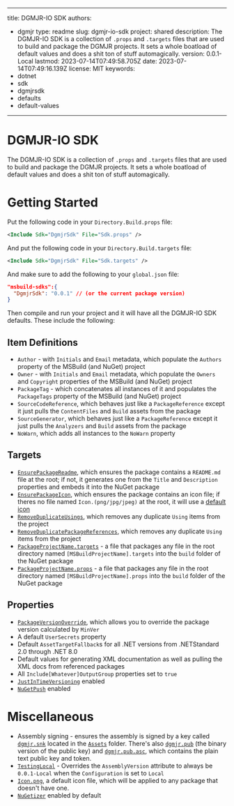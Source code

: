 ---

title: DGMJR-IO SDK
authors:
- dgmjr
type: readme
slug: dgmjr-io-sdk
project: shared
description: The DGMJR-IO SDK is a collection of `.props` and `.targets` files that are used to build and package the DGMJR projects.  It sets a whole boatload of default values and does a shit ton of stuff automagically.
version: 0.0.1-Local
lastmod: 2023-07-14T07:49:58.705Z
date: 2023-07-14T07:49:16.139Z
license: MIT
keywords:
- dotnet
- sdk
- dgmjrsdk
- defaults
- default-values
----------------

# DGMJR-IO SDK

The DGMJR-IO SDK is a collection of `.props` and `.targets` files that are used to build and package the DGMJR projects.  It sets a whole boatload of default values and does a shit ton of stuff automagically.

# Getting Started

Put the following code in your `Directory.Build.props` file:

```xml
<Include Sdk="DgmjrSdk" File="Sdk.props" />
```

And put the following code in your `Directory.Build.targets` file:

```xml
<Include Sdk="DgmjrSdk" File="Sdk.targets" />
```

And make sure to add the following to your `global.json` file:

```json
"msbuild-sdks":{
  "DgmjrSdk": "0.0.1" // (or the current package version)
}
```

Then compile and run your project and it will have all the DGMJR-IO SDK defaults.  These include the following:

## Item Definitions

* `Author` - with `Initials` and `Email` metadata, which populate the `Authors` property of the MSBuild (and NuGet) project
* `Owner` - with `Initials` and `Email` metadata, which populate the `Owners` and `Copyright` properties of the MSBuild (and NuGet) project
* `PackageTag` - which concatenates all instances of it and populates the `PackageTags` property of the MSBuild (and NuGet) project
* `SourceCodeReference`, which behaves just like a `PackageReference` except it just pulls the `ContentFiles` and `Build` assets from the package
* `SourceGenerator`, which behaves just like a `PackageReference` except it just pulls the `Analyzers` and `Build` assets from the package
* `NoWarn`, which adds all instances to the `NoWarn` property

## Targets

* [`EnsurePackageReadme`](https://github.com/dgmjr-io/DgmjrSdk/blob/main/src/Build/PackageReadme.targets), which ensures the package contains a `README.md` file at the root; if not, it generates one from the `Title` and `Description` properties and embeds it into the NuGet package
* [`EnsurePackageIcon`](https://github.com/dgmjr-io/DgmjrSdk/blob/main/src/Build/PackageIcon.targets), which ensures the package contains an icon file; if theres no file named `Icon.(png/jpg/jpeg)` at the root, it will use a [default icon](https://github.com/dgmjr-io/DgmjrSdk/blob/main/src/Assets/Icon.png)
* [`RemoveDuplicateUsings`](https://github.com/dgmjr-io/DgmjrSdk/blob/main/src/Build/RemoveDuplicateUsings.targets), which removes any duplicate `Using` items from the project
* [`RemoveDuplicatePackageReferences`](https://github.com/dgmjr-io/DgmjrSdk/blob/main/src/Build/RemoveDuplicatePackageReferences.targets), which removes any duplicate `Using` items from the project
* [`PackageProjectName.targets`](https://github.com/dgmjr-io/DgmjrSdk/blob/main/src/Build/PackageProjectName.targets) - a file that packages any file in the root directory named `[MSBuildProjectName].targets` into the `build` folder of the NuGet package
* [`PackageProjectName.props`](https://github.com/dgmjr-io/DgmjrSdk/blob/main/src/Build/PackageProjectName.targets) - a file that packages any file in the root directory named `[MSBuildProjectName].props` into the `build` folder of the NuGet package

## Properties

* [`PackageVersionOverride`](https://github.com/dgmjr-io/DgmjrSdk/blob/main/src/Build/PackageVersionOverride.props), which allows you to override the package version calculated by `MinVer`
* A default `UserSecrets` property
* Default `AssetTargetFallback`s for all .NET versions from .NETStandard 2.0 through .NET 8.0
* Default values for generating XML documentation as well as pulling the XML docs from referenced packages
* All `Include[Whatever]OutputGroup` properties set to `true`
* [`JustInTimeVersioning`](https://github.com/dgmjr-io/JustInTimeVersioning) enabled
* [`NuGetPush`](https://github.com/dgmjr-io/NuGetPush) enabled

# Miscellaneous

* Assembly signing - ensures the assembly is signed by a key called [`dgmjr.snk`](https://github.com/dgmjr-io/DgmjrSdk/blob/main/src/Assets/dgmjr.snk) located in the [`Assets`](https://github.com/dgmjr-io/DgmjrSdk/blob/main/src/Assets) folder.  There's also [`dgmjr.pub`](https://github.com/dgmjr-io/DgmjrSdk/blob/main/src/Assets/dgmjr.pub) (the binary version of the public key) and [`dgmjr.pub.asc`](https://github.com/dgmjr-io/DgmjrSdk/blob/main/src/Assets/dgmjr.pub.asc), which contains the plain text public key and token.
* [`TestingLocal`](https://github.com/dgmjr-io/DgmjrSdk/blob/main/src/Build/TestingLocal.targets) - Overrides the `AssemblyVersion` attribute to always be `0.0.1-Local` when the `Configuration` is set to `Local`
* [`Icon.png`](https://github.com/dgmjr-io/DgmjrSdk/blob/main/src/Assets/Icon.png), a default icon file, which will be applied to any package that doesn't have one.
* [`NuGetizer`](https://github.com/devlooped/nugetizer) enabled by default

